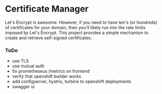 # Certificate Manager

Let's Encrypt is awesome.  However, if you need to have ten's (or hundreds) of certificates for your domain,
then you'll likely run into the rate limits imposed by Let's Encrypt.  This project provides a simple mechanism
to create and retrieve self-signed certificates.

### ToDo
* use TLS
* use mutual auth
* fix prometheseus /metrics on frontend
* verify that openshift builder works
* add configserver, hystrix, turbine to openshift deployments
* swagger ui
